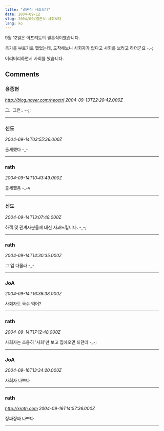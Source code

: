 ```yaml
---
title: "결혼식 사회보다"
date: 2004-09-12
slug: 2004/09/결혼식-사회보다
lang: ko
---
```


9월 12일은 이프리트의 결혼식이였습니다.

축가를 부르기로 했었는데, 도착해보니 사회자가 없다고 
사회를 보라고 하더군요 -.-;

어리버리하면서 사회를 봤습니다.

## Comments

### 윤종현
*http://blog.naver.com/neoctrl*
*2004-09-13T22:20:42.000Z*

그.. 그런.. --;;

---

### 신도
*2004-09-14T03:55:36.000Z*

출세했다 -_-

---

### rath
*2004-09-14T10:43:49.000Z*

출세했음 -_-v

---

### 신도
*2004-09-14T13:07:48.000Z*

하객 및 관계자분들께 대신 사과드립니다.
-_-;

---

### rath
*2004-09-14T14:30:35.000Z*

그 입 다물라 -_-

---

### JoA
*2004-09-14T16:36:38.000Z*

사회자도 국수 먹어?

---

### rath
*2004-09-14T17:12:48.000Z*

사회자는 조용히 '사회'만 보고 집에오면 되던데 -_-;

---

### JoA
*2004-09-16T13:34:20.000Z*

사회자 나쁘다

---

### rath
*http://xrath.com*
*2004-09-16T14:57:36.000Z*

징짜징짜 나쁘다

---

